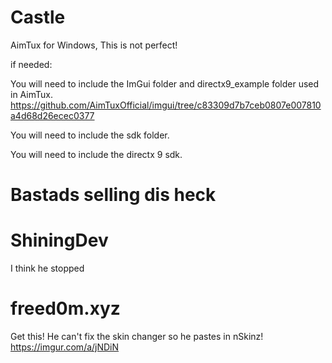 # Castle
AimTux for Windows, This is not perfect!

if needed:

You will need to include the ImGui folder and directx9_example folder used in AimTux. https://github.com/AimTuxOfficial/imgui/tree/c83309d7b7ceb0807e007810a4d68d26ecec0377

You will need to include the sdk folder.

You will need to include the directx 9 sdk.

# Bastads selling dis heck


# ShiningDev
I think he stopped

# freed0m.xyz
Get this! He can't fix the skin changer so he pastes in nSkinz! https://imgur.com/a/jNDiN
